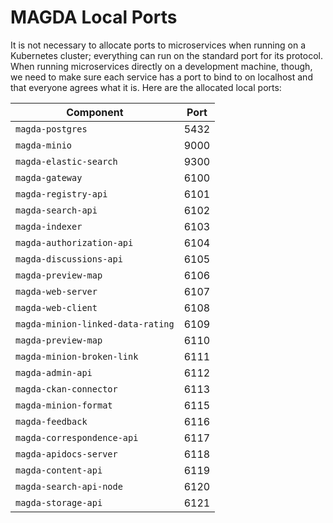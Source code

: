 # MAGDA Local Ports

It is not necessary to allocate ports to microservices when running on a Kubernetes cluster; everything can run on the standard port for its protocol. When running microservices directly on a development machine, though, we need to make sure each service has a port to bind to on localhost and that everyone agrees what it is. Here are the allocated local ports:

| Component                         | Port |
| --------------------------------- | ---- |
| `magda-postgres`                  | 5432 |
| `magda-minio`                     | 9000 |
| `magda-elastic-search`            | 9300 |
| `magda-gateway`                   | 6100 |
| `magda-registry-api`              | 6101 |
| `magda-search-api`                | 6102 |
| `magda-indexer`                   | 6103 |
| `magda-authorization-api`         | 6104 |
| `magda-discussions-api`           | 6105 |
| `magda-preview-map`               | 6106 |
| `magda-web-server`                | 6107 |
| `magda-web-client`                | 6108 |
| `magda-minion-linked-data-rating` | 6109 |
| `magda-preview-map`               | 6110 |
| `magda-minion-broken-link`        | 6111 |
| `magda-admin-api`                 | 6112 |
| `magda-ckan-connector`            | 6113 |
| `magda-minion-format`             | 6115 |
| `magda-feedback`                  | 6116 |
| `magda-correspondence-api`        | 6117 |
| `magda-apidocs-server`            | 6118 |
| `magda-content-api`               | 6119 |
| `magda-search-api-node`           | 6120 |
| `magda-storage-api`               | 6121 |
